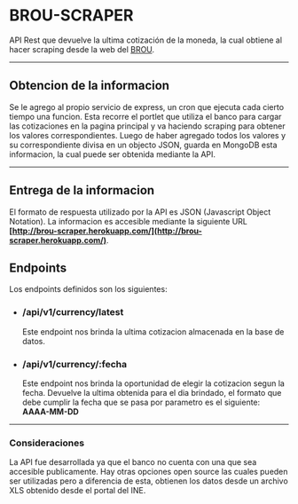 # BROU-SCRAPER
API Rest que devuelve la ultima cotización de la moneda, la cual obtiene al hacer scraping desde la web del [BROU](https://brou.com.uy).
*******************************

## Obtencion de la informacion
Se le agrego al propio servicio de express, un cron que ejecuta cada cierto tiempo una funcion. Esta recorre el portlet que utiliza el banco para cargar las cotizaciones en la pagina principal y va haciendo scraping para obtener los valores correspondientes.
Luego de haber agregado todos los valores y su correspondiente divisa en un objecto JSON, guarda en MongoDB esta informacion, la cual puede ser obtenida mediante la API.

*******************************

## Entrega de la informacion 

El formato de respuesta utilizado por la API es JSON (Javascript Object Notation). La informacion es accesible mediante la siguiente URL
**[http://brou-scraper.herokuapp.com/](http://brou-scraper.herokuapp.com/)**.

## Endpoints

Los endpoints definidos son los siguientes:

* ### __/api/v1/currency/latest__
   Este endpoint nos brinda la ultima cotizacion almacenada en la base de datos.

* ### __/api/v1/currency/:fecha__
   Este endpoint nos brinda la oportunidad de elegir la cotizacion segun la fecha. Devuelve la ultima obtenida para el dia brindado, el formato que debe cumplir la fecha que se pasa por parametro es el siguiente: **AAAA-MM-DD**

*******************************************************************

### Consideraciones
La API fue desarrollada ya que el banco no cuenta con una que sea accesible publicamente. Hay otras opciones open source las cuales pueden ser utilizadas pero a diferencia de esta, obtienen los datos desde un archivo XLS obtenido desde el portal del INE.
